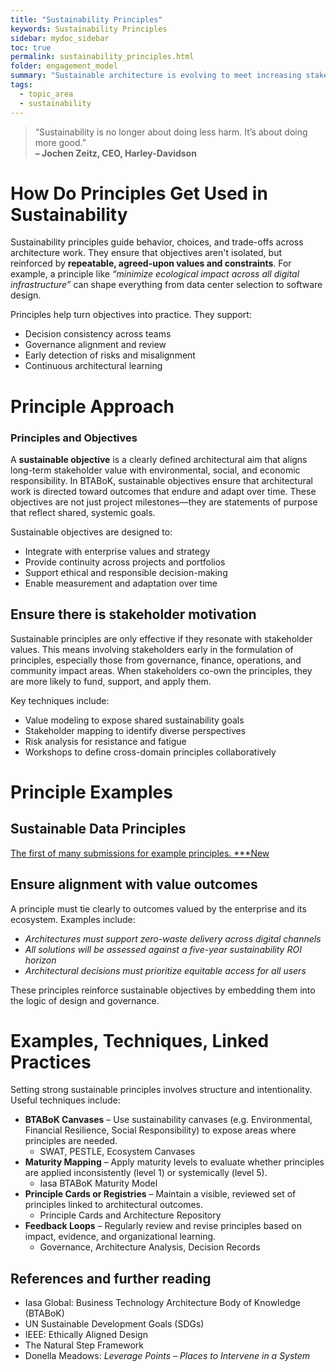 ```yaml
---
title: "Sustainability Principles"
keywords: Sustainability Principles
sidebar: mydoc_sidebar
toc: true
permalink: sustainability_principles.html
folder: engagement_model
summary: "Sustainable architecture is evolving to meet increasing stakeholder demands and accompanying advances in information technology."
tags: 
  - topic_area
  - sustainability
---
```


> “Sustainability is no longer about doing less harm. It’s about doing more good.”  
> **– Jochen Zeitz, CEO, Harley-Davidson**

# How Do Principles Get Used in Sustainability

Sustainability principles guide behavior, choices, and trade-offs across architecture work. They ensure that objectives aren't isolated, but reinforced by **repeatable, agreed-upon values and constraints**. For example, a principle like *“minimize ecological impact across all digital infrastructure”* can shape everything from data center selection to software design.

Principles help turn objectives into practice. They support:

- Decision consistency across teams  
- Governance alignment and review  
- Early detection of risks and misalignment  
- Continuous architectural learning  

# Principle Approach

### Principles and Objectives

A **sustainable objective** is a clearly defined architectural aim that aligns long-term stakeholder value with environmental, social, and economic responsibility. In BTABoK, sustainable objectives ensure that architectural work is directed toward outcomes that endure and adapt over time. These objectives are not just project milestones—they are statements of purpose that reflect shared, systemic goals.

Sustainable objectives are designed to:

- Integrate with enterprise values and strategy
- Provide continuity across projects and portfolios
- Support ethical and responsible decision-making
- Enable measurement and adaptation over time

## Ensure there is stakeholder motivation

Sustainable principles are only effective if they resonate with stakeholder values. This means involving stakeholders early in the formulation of principles, especially those from governance, finance, operations, and community impact areas. When stakeholders co-own the principles, they are more likely to fund, support, and apply them.

Key techniques include:

- Value modeling to expose shared sustainability goals  
- Stakeholder mapping to identify diverse perspectives  
- Risk analysis for resistance and fatigue  
- Workshops to define cross-domain principles collaboratively  

# Principle Examples

## Sustainable Data Principles
 
[The first of many submissions for example principles. ***New ](./sustainable_data_principles.md)

## Ensure alignment with value outcomes

A principle must tie clearly to outcomes valued by the enterprise and its ecosystem. Examples include:

- *Architectures must support zero-waste delivery across digital channels*  
- *All solutions will be assessed against a five-year sustainability ROI horizon*  
- *Architectural decisions must prioritize equitable access for all users*  

These principles reinforce sustainable objectives by embedding them into the logic of design and governance.

# Examples, Techniques, Linked Practices

Setting strong sustainable principles involves structure and intentionality. Useful techniques include:

- **BTABoK Canvases** – Use sustainability canvases (e.g. Environmental, Financial Resilience, Social Responsibility) to expose areas where principles are needed.
  - SWAT, PESTLE, Ecosystem Canvases
- **Maturity Mapping** – Apply maturity levels to evaluate whether principles are applied inconsistently (level 1) or systemically (level 5).
  - Iasa BTABoK Maturity Model
- **Principle Cards or Registries** – Maintain a visible, reviewed set of principles linked to architectural outcomes.
  - Principle Cards and Architecture Repository
- **Feedback Loops** – Regularly review and revise principles based on impact, evidence, and organizational learning.
  - Governance, Architecture Analysis, Decision Records

## References and further reading

- Iasa Global: Business Technology Architecture Body of Knowledge (BTABoK)  
- UN Sustainable Development Goals (SDGs)  
- IEEE: Ethically Aligned Design  
- The Natural Step Framework  
- Donella Meadows: *Leverage Points – Places to Intervene in a System*  
